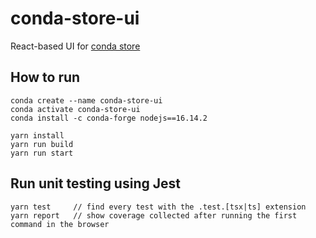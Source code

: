 # conda-store-ui


React-based UI for [conda store](https://github.com/Quansight/conda-store)


## How to run

```
conda create --name conda-store-ui
conda activate conda-store-ui
conda install -c conda-forge nodejs==16.14.2

yarn install
yarn run build
yarn run start
```

## Run unit testing using Jest
```
yarn test     // find every test with the .test.[tsx|ts] extension
yarn report   // show coverage collected after running the first command in the browser
```